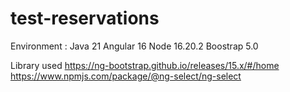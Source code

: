 # test-reservations
Environment : 
Java 21
Angular 16
Node 16.20.2
Boostrap 5.0

Library used
https://ng-bootstrap.github.io/releases/15.x/#/home
https://www.npmjs.com/package/@ng-select/ng-select
